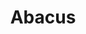 ---
title: Abacus
slug: abacus
github_link: https://github.com/bhrigu123/abacus
demo_preview: http://bhrigu.me/
demo_screenshot: 
description: A best out of everything theme
---